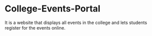 # College-Events-Portal
It is a website that displays all events in the college and lets students register for the events online.
